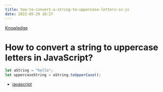 ```yaml
---
title: how-to-convert-a-string-to-uppercase-letters-in-js
date: 2022-05-29 16:17
---
```


[Knowledge](Knowledge.md)

# How to convert a string to uppercase letters in JavaScript?

```js
let aString = "hello";
let uppercaseString = aString.toUpperCase();
```

-   [javascript](javascript.md)
